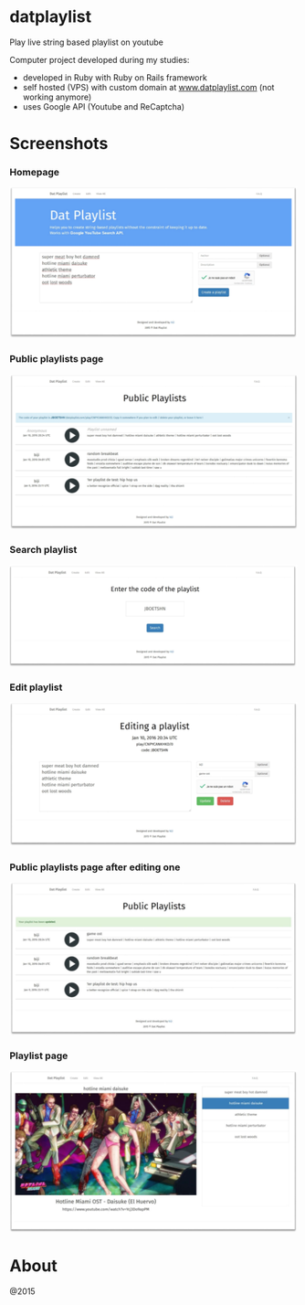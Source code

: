 # datplaylist

Play live string based playlist on youtube

Computer project developed during my studies:
- developed in Ruby with Ruby on Rails framework
- self hosted (VPS) with custom domain at www.datplaylist.com (not working anymore)
- uses Google API (Youtube and ReCaptcha)

# Screenshots

### Homepage

![homepage](readme_resources/1_homepage.png)

### Public playlists page

![public playlists](readme_resources/2_public_playlists.png)

### Search playlist

![search playlist](readme_resources/3_search_playlist.png)

### Edit playlist

![edit playlist](readme_resources/4_edit_playlist.png)

### Public playlists page after editing one

![public playlists after editing one](readme_resources/4b_edit_playlist_public_playlists.png)

### Playlist page

![play playlist](readme_resources/5_play_playlist.png)

# About

@2015